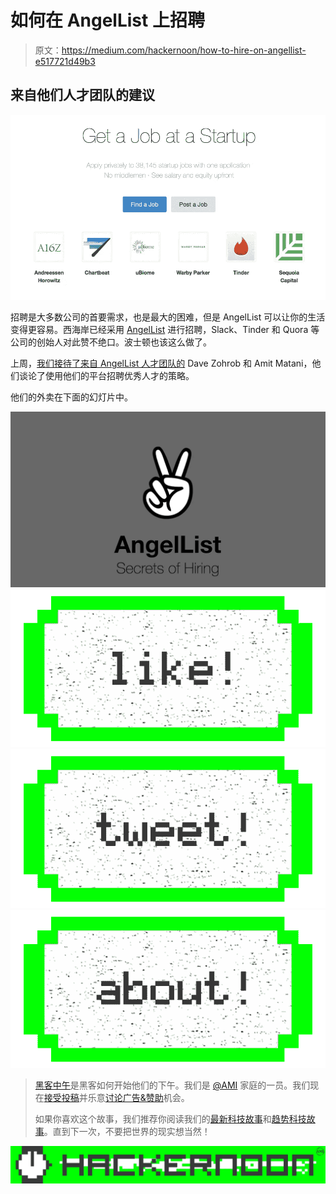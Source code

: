 # 如何在 AngelList 上招聘

> 原文：<https://medium.com/hackernoon/how-to-hire-on-angellist-e517721d49b3>

## 来自他们人才团队的建议

![](img/8742dbb5bc62069936f2166e5c86e8a0.png)

招聘是大多数公司的首要需求，也是最大的困难，但是 AngelList 可以让你的生活变得更容易。西海岸已经采用 [AngelList](https://hackernoon.com/tagged/angellist) 进行招聘，Slack、Tinder 和 Quora 等公司的创始人对此赞不绝口。波士顿也该这么做了。

上周，[我们接待了来自 AngelList 人才团队的](https://events.attend.com/#/register/1383772066/0) Dave Zohrob 和 Amit Matani，他们谈论了使用他们的平台招聘优秀人才的策略。

他们的外卖在下面的幻灯片中。

![](img/14973b08e0d20a1ae1c40fdee4d7a98e.png)[![](img/50ef4044ecd4e250b5d50f368b775d38.png)](http://bit.ly/HackernoonFB)[![](img/979d9a46439d5aebbdcdca574e21dc81.png)](https://goo.gl/k7XYbx)[![](img/2930ba6bd2c12218fdbbf7e02c8746ff.png)](https://goo.gl/4ofytp)

> [黑客中午](http://bit.ly/Hackernoon)是黑客如何开始他们的下午。我们是 [@AMI](http://bit.ly/atAMIatAMI) 家庭的一员。我们现在[接受投稿](http://bit.ly/hackernoonsubmission)并乐意[讨论广告&赞助](mailto:partners@amipublications.com)机会。
> 
> 如果你喜欢这个故事，我们推荐你阅读我们的[最新科技故事](http://bit.ly/hackernoonlatestt)和[趋势科技故事](https://hackernoon.com/trending)。直到下一次，不要把世界的现实想当然！

[![](img/be0ca55ba73a573dce11effb2ee80d56.png)](https://goo.gl/Ahtev1)